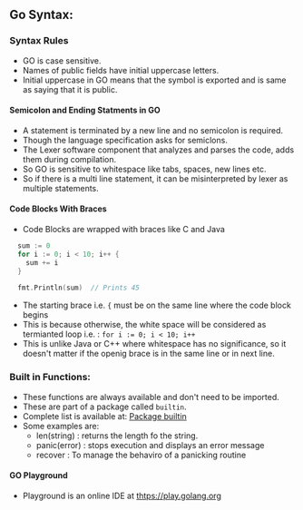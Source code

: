 ## Go Syntax:

### Syntax Rules
- GO is case sensitive.
- Names of public fields have initial uppercase letters.
- Initial uppercase in GO means that the symbol is exported and is same as saying that it is public.

#### Semicolon and Ending Statments in GO
- A statement is terminated by a new line and no semicolon is required.
- Though the language specification asks for semiclons.
- The Lexer software component that analyzes and parses the code, adds them during compilation.
- So GO is sensitive to whitespace like tabs, spaces, new lines etc.
- So if there is a multi line statement, it can be misinterpreted by lexer as multiple statements.

#### Code Blocks With Braces
- Code Blocks are wrapped with braces like C and Java

```go
  sum := 0
  for i := 0; i < 10; i++ {
    sum += i
  }
  
  fmt.Println(sum)  // Prints 45
```

- The starting brace i.e. `{` must be on the same line where the code block begins
- This is because otherwise, the white space will be considered as termianted loop i.e. : `for i := 0; i < 10; i++`
- This is unlike Java or C++ where whitespace has no significance, so it doesn't matter if the openig brace is in the same line or in next line.

### Built in Functions:
- These functions are always available and don't need to be imported.
- These are part of a package called `builtin`.
- Complete list is available at: [Package builtin](https://pkg.go.dev/builtin)
- Some examples are:
  - len(string) : returns the length fo the string.
  - panic(error) : stops execution and displays an error message 
  - recover : To manage the behaviro of a panicking routine

#### GO Playground

- Playground is an online IDE at [thtps://play.golang.org](https://play.golang.org)
